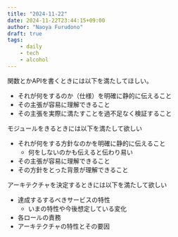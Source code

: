 ```yaml
---
title: "2024-11-22"
date: 2024-11-22T23:44:15+09:00
author: "Naoya Furudono"
draft: true
tags:
    - daily
    - tech
    - alcohol
---
```


関数とかAPIを書くときには以下を満たしてほしい。

- それが何をするのか（仕様）を明確に静的に伝えること
- その主張が容易に理解できること
- その主張を実際に満たすことを過不足なく検証すること

モジュールをきるときには以下を満たして欲しい

- それが何をする方針なのかを明確に静的に伝えること
  - 何をしないのかも伝えると伝わり易い
- その主張が容易に理解できること
- その方針をとった背景が理解できること

アーキテクチャを決定するときには以下を満たして欲しい

- 達成するするべきサービスの特性
  - いまの特性や今後想定している変化
- 各ロールの責務
- アーキテクチャの特性とその要因
